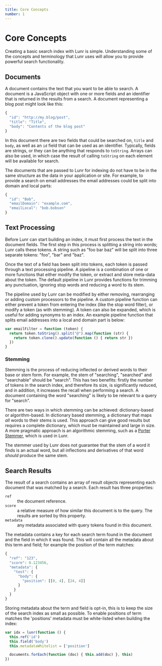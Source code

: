 ```yaml
---
title: Core Concepts
number: 1
---
```


# Core Concepts

Creating a basic search index with Lunr is simple. Understanding some of the concepts and terminology that Lunr uses will allow you to provide powerful search functionality.

## Documents

A document contains the text that you want to be able to search. A document is a JavaScript object with one or more fields and an identifier that is returned in the results from a search. A document representing a blog post might look like this:

```javascript
{
  "id": "http://my.blog/post",
  "title": "Title",
  "body": "Contents of the blog post"
}
```

In this document there are two fields that could be searched on, `title` and `body`, as well as an `id` field that can be used as an identifier. Typically, fields are strings, or they can be anything that responds to `toString`. Arrays can also be used, in which case the result of calling `toString` on each element will be available for search.

The documents that are passed to Lunr for indexing do not have to be in the same structure as the data in your application or site. For example, to provide a search on email addresses the email addresses could be split into domain and local parts:

```javascript
{
  "id": "Bob",
  "emailDomain": "example.com",
  "emailLocal": "bob.bobson"
}
```

## Text Processing

Before Lunr can start building an index, it must first process the text in the document fields. The first step in this process is splitting a string into words; Lunr calls these tokens. A string such as "foo bar baz" will be split into three separate tokens: "foo", "bar" and "baz".

Once the text of a field has been split into tokens, each token is passed through a text processing pipeline. A pipeline is a combination of one or more functions that either modify the token, or extract and store meta-data about the token. The default pipeline in Lunr provides functions for trimming any punctuation, ignoring stop words and reducing a word to its stem.

The pipeline used by Lunr can be modified by either removing, rearranging or adding custom processors to the pipeline. A custom pipeline function can either prevent a token from entering the index (like the stop word filter), or modify a token (as with stemming). A token can also be expanded, which is  useful for adding synonyms to an index. An example pipeline function that splits email addresses into a local and domain part is below:

```javascript
var emailFilter = function (token) {
  return token.toString().split("@").map(function (str) {
    return token.clone().update(function () { return str })
  })
}
```

### Stemming

Stemming is the process of reducing inflected or derived words to their base or stem form. For example, the stem of "searching", "searched" and "searchable" should be "search". This has two benefits: firstly the number of tokens in the search index, and therefore its size, is significantly reduced, and in addition, it increases the recall when performing a search. A document containing the word "searching" is likely to be relevant to a query for "search".

There are two ways in which stemming can be achieved: dictionary-based or algorithm-based. In dictionary based stemming, a dictionary that maps _all_ words to their stems is used. This approach can give good results but requires a complete dictionary, which must be maintained and large in size. A more pragmatic approach is an algorithmic stemming, such as a [Porter Stemmer](https://tartarus.org/martin/PorterStemmer/), which is used in Lunr.

The stemmer used by Lunr does not guarantee that the stem of a word it finds is an actual word, but all inflections and derivatives of that word _should_ produce the same stem.

## Search Results

The result of a search contains an array of result objects representing each document that was matched by a search. Each result has three properties:

<dl>
  <div>
    <dt><code>ref</code></dt>
    <dd>the document reference.</dd>
  </div>

  <div>
    <dt><code>score</code></dt>
    <dd>a relative measure of how similar this document is to the query. The results are sorted by this property.
  </div>

  <div>
    <dt><code>metadata</code></dt>
    <dd>any metadata associated with query tokens found in this document.</dd>
  </div>
</dl>

The metadata contains a key for each search term found in the document and the field in which it was found. This will contain all the metadata about this term and field; for example the position of the term matches:

```javascript
{
  "ref": "123",
  "score": 0.123456,
  "metadata": {
    "test": {
      "body": {
        "position": [[0, 4], [24, 4]]
      }
    }
  }
}
```

Storing metadata about the term and field is opt-in, this is to keep the size of the search index as small as possible. To enable positions of term matches the 'positions' metadata must be white-listed when building the index:

```javascript
var idx = lunr(function () {
  this.ref('id')
  this.field('body')
  this.metadataWhitelist = ['position']

  documents.forEach(function (doc) { this.add(doc) }, this)
})
```
